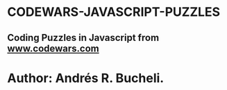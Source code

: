 # CODEWARS-JAVASCRIPT-PUZZLES
## Coding Puzzles in Javascript from www.codewars.com

# Author: Andrés R. Bucheli.
